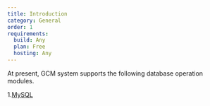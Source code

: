 ```yaml
---
title: Introduction
category: General
order: 1
requirements:
  build: Any
  plan: Free
  hosting: Any
---
```


At present, GCM system supports the following database operation modules.

1.[MySQL](/databases/mysql/)
